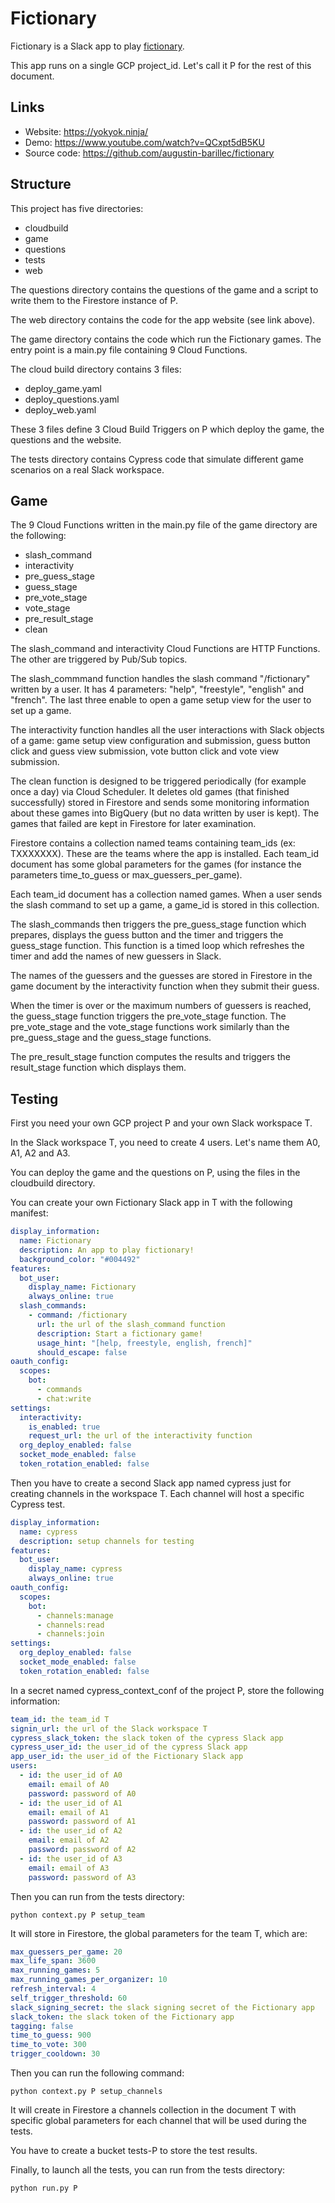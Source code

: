 # Fictionary

Fictionary is a Slack app to play [fictionary](https://en.wikipedia.org/wiki/Fictionary).

This app runs on a single GCP project_id. Let's call it P for the rest of this document.

## Links

- Website: https://yokyok.ninja/
- Demo: https://www.youtube.com/watch?v=QCxpt5dB5KU
- Source code: https://github.com/augustin-barillec/fictionary

## Structure

This project has five directories:

- cloudbuild
- game
- questions
- tests
- web

The questions directory contains the questions of the game and a script to 
write them to the Firestore instance of P. 

The web directory contains the code for the app website (see link above).

The game directory contains the code which run the Fictionary games. The 
entry point is a main.py file containing 9 Cloud Functions.

The cloud build directory contains 3 files:

- deploy_game.yaml
- deploy_questions.yaml
- deploy_web.yaml

These 3 files define 3 Cloud Build Triggers on P which deploy the game, the questions
and the website. 

The tests directory contains Cypress code that simulate different game scenarios on a 
real Slack workspace.

## Game

The 9 Cloud Functions written in the main.py file of the game directory are 
the following:

- slash_command
- interactivity
- pre_guess_stage
- guess_stage
- pre_vote_stage
- vote_stage
- pre_result_stage
- clean

The slash_command and interactivity Cloud Functions are HTTP Functions. The other
are triggered by Pub/Sub topics. 

The slash_commmand function handles the slash command "/fictionary" written by a 
user. It has 4 parameters: "help", "freestyle", "english" and "french". The last three
enable to open a game setup view for the user to set up a game. 

The interactivity function handles all the user interactions with Slack objects of 
a game: game setup view configuration and submission, guess button click and guess 
view submission, vote button click and vote view submission.

The clean function is designed to be triggered periodically (for example once a day)
via Cloud Scheduler. It deletes old games (that finished successfully) 
stored in Firestore and sends some monitoring information about these games 
into BigQuery (but no data written by user is kept). The games that failed are kept 
in Firestore for later examination. 

Firestore contains a collection named teams containing team_ids (ex: TXXXXXXX). 
These are the teams where the app is installed. Each team_id document has some 
global parameters for the games (for instance the parameters time_to_guess or 
max_guessers_per_game). 

Each team_id document has a collection named games. When a user sends the slash
command to set up a game, a game_id is stored in this collection. 

The slash_commands then triggers the pre_guess_stage function which prepares, 
displays the guess button and the timer and triggers the guess_stage function.
This function is a timed loop which refreshes the timer and add the names of 
new guessers in Slack. 

The names of the guessers and the guesses are stored in Firestore in the 
game document by the interactivity function when they submit their guess. 

When the timer is over or the maximum numbers of guessers is reached, the
guess_stage function triggers the pre_vote_stage function. The pre_vote_stage
and the vote_stage functions work similarly than the pre_guess_stage
and the guess_stage functions. 

The pre_result_stage function computes the results and triggers the result_stage 
function which displays them. 

## Testing

First you need your own GCP project P and your own Slack workspace T. 

In the Slack workspace T, you need to create 4 users. Let's name them 
A0, A1, A2 and A3. 

You can deploy the game and the questions on P, using the files in the 
cloudbuild directory. 

You can create your own Fictionary Slack app in T with the following manifest:

```yaml
display_information:
  name: Fictionary
  description: An app to play fictionary!
  background_color: "#004492"
features:
  bot_user:
    display_name: Fictionary
    always_online: true
  slash_commands:
    - command: /fictionary
      url: the url of the slash_command function
      description: Start a fictionary game!
      usage_hint: "[help, freestyle, english, french]"
      should_escape: false
oauth_config:
  scopes:
    bot:
      - commands
      - chat:write
settings:
  interactivity:
    is_enabled: true
    request_url: the url of the interactivity function
  org_deploy_enabled: false
  socket_mode_enabled: false
  token_rotation_enabled: false
```

Then you have to create a second Slack app named cypress just for 
creating channels in the workspace T. Each channel will host a specific Cypress test. 

```yaml
display_information:
  name: cypress
  description: setup channels for testing
features:
  bot_user:
    display_name: cypress
    always_online: true
oauth_config:
  scopes:
    bot:
      - channels:manage
      - channels:read
      - channels:join
settings:
  org_deploy_enabled: false
  socket_mode_enabled: false
  token_rotation_enabled: false
```

In a secret named cypress_context_conf of the project P, 
store the following information:

```yaml
team_id: the team_id T
signin_url: the url of the Slack workspace T
cypress_slack_token: the slack token of the cypress Slack app
cypress_user_id: the user_id of the cypress Slack app
app_user_id: the user_id of the Fictionary Slack app
users:
  - id: the user_id of A0
    email: email of A0
    password: password of A0
  - id: the user_id of A1
    email: email of A1
    password: password of A1
  - id: the user_id of A2
    email: email of A2
    password: password of A2
  - id: the user_id of A3
    email: email of A3
    password: password of A3
```

Then you can run from the tests directory:

```shell
python context.py P setup_team
```

It will store in Firestore, the global parameters for the team T, which are:

```yaml
max_guessers_per_game: 20
max_life_span: 3600
max_running_games: 5
max_running_games_per_organizer: 10
refresh_interval: 4
self_trigger_threshold: 60
slack_signing_secret: the slack signing secret of the Fictionary app
slack_token: the slack token of the Fictionary app
tagging: false
time_to_guess: 900
time_to_vote: 300
trigger_cooldown: 30
```

Then you can run the following command:

```shell
python context.py P setup_channels
```

It will create in Firestore a channels collection in the document T with 
specific global parameters for each channel that will be used during the tests.

You have to create a bucket tests-P to store the test results.

Finally, to launch all the tests, you can run from the tests directory:

```shell
python run.py P
```

